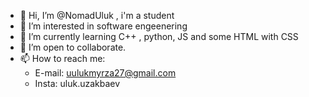 - 👋 Hi, I’m @NomadUluk , i'm a student
- 👀 I’m interested in software engeenering
- 🌱 I’m currently learning C++ , python, JS and some HTML with CSS
- 💞️ I’m open to collaborate.
- 📫 How to reach me:
  - E-mail: uulukmyrza27@gmail.com
  - Insta: uluk.uzakbaev

<!---
NomadUluk/NomadUluk is a ✨ special ✨ repository because its `README.md` (this file) appears on your GitHub profile.
You can click the Preview link to take a look at your changes.
--->
